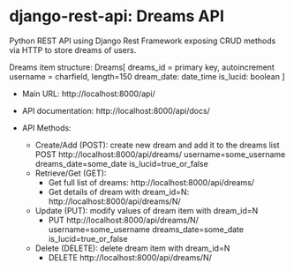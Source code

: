 # django-rest-api: Dreams API

Python REST API using Django Rest Framework exposing CRUD methods via HTTP to store dreams of users.

Dreams item structure:
	Dreams[
		dreams_id = primary key, autoincrement
    	username = charfield, length=150
    	dream_date: date_time
    	is_lucid: boolean
	]

- Main URL: http://localhost:8000/api/
- API documentation: http://localhost:8000/api/docs/

- API Methods:
	- Create/Add (POST): create new dream and add it to the dreams list
		POST http://localhost:8000/api/dreams/ username=some_username dreams_date=some_date is_lucid=true_or_false
	- Retrieve/Get (GET):
		- Get full list of dreams: http://localhost:8000/api/dreams/
		- Get details of dream with dream_id=N: http://localhost:8000/api/dreams/N/
	- Update (PUT): modify values of dream item with dream_id=N
		- PUT http://localhost:8000/api/dreams/N/ username=some_username dreams_date=some_date is_lucid=true_or_false
	- Delete (DELETE): delete dream item with dream_id=N
		- DELETE http://localhost:8000/api/dreams/N/ 
 